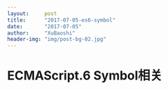 ```yaml
---
layout:     post
title:      "2017-07-05-es6-symbol"
date:       "2017-07-05"
author:     "XuBaoshi"
header-img: "img/post-bg-02.jpg"
---
```


<h1>ECMAScript.6 Symbol相关</h1>

    

